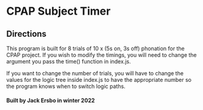 # CPAP Subject Timer #
## Directions ##
This program is built for 8 trials of 10 x (5s on, 3s off) phonation for the CPAP project. If you wish to modify the timings, you will need to change the argument you pass the time() function in index.js. 

If you want to change the number of trials, you will have to change the values for the logic tree inside index.js to have the appropriate number so the program knows when to switch logic paths.  

#### Built by Jack Ersbo in winter 2022 ####

